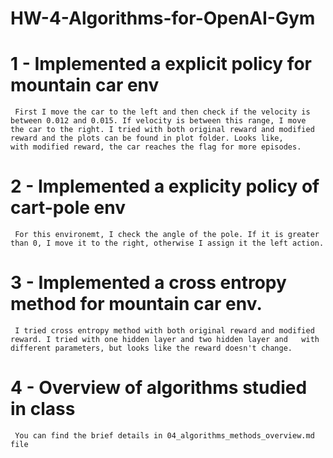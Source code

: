 # HW-4-Algorithms-for-OpenAI-Gym

# 1 - Implemented a explicit policy for mountain car env
     First I move the car to the left and then check if the velocity is between 0.012 and 0.015. If velocity is between this range, I move  the car to the right. I tried with both original reward and modified reward and the plots can be found in plot folder. Looks like,        with modified reward, the car reaches the flag for more episodes.
    

# 2 - Implemented a explicity policy of cart-pole env
     For this environemt, I check the angle of the pole. If it is greater than 0, I move it to the right, otherwise I assign it the left action.

# 3 - Implemented a cross entropy method for mountain car env.
     I tried cross entropy method with both original reward and modified reward. I tried with one hidden layer and two hidden layer and   with different parameters, but looks like the reward doesn't change.

# 4 - Overview of algorithms studied in class
     You can find the brief details in 04_algorithms_methods_overview.md file
